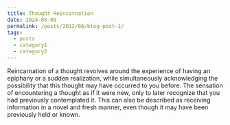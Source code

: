 ```yaml
---
title: Thought Reincarnation
date: 2024-05-09
permalink: /posts/2012/08/blog-post-1/
tags:
  - posts
  - category1
  - category2
---
```


Reincarnation of a thought revolves around the experience of having an epiphany or a sudden realization, while simultaneously acknowledging the possibility that this thought may have occurred to you before.
The sensation of encountering a thought as if it were new, only to later recognize that you had previously contemplated it.
This can also be described as receiving information in a novel and fresh manner, even though it may have been previously held or known.
